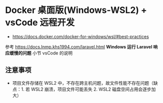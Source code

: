 # Docker 桌面版(Windows-WSL2) + vsCode 远程开发

* https://docs.docker.com/docker-for-windows/wsl/#best-practices

参考 https://docs.lnmp.khs1994.com/laravel.html **Windows 运行 Laravel 响应缓慢的问题** 小节 vsCode 的说明

## 注意事项

* 项目文件存储在 WSL2 中，不存在跨主机问题，故文件性能不存在问题（缺点：1. 若 WSL2 崩溃，项目文件可能丢失 2. WSL2 磁盘空间占用会逐步加大）
